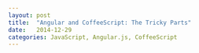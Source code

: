 ```yaml
---
layout: post
title:  "Angular and CoffeeScript: The Tricky Parts"
date:   2014-12-29
categories: JavaScript, Angular.js, CoffeeScript
---
```


